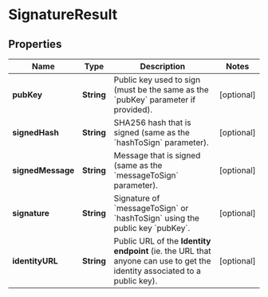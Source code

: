 

# SignatureResult

## Properties

Name | Type | Description | Notes
------------ | ------------- | ------------- | -------------
**pubKey** | **String** | Public key used to sign (must be the same as the &#x60;pubKey&#x60; parameter if provided). |  [optional]
**signedHash** | **String** | SHA256 hash that is signed (same as the &#x60;hashToSign&#x60; parameter). |  [optional]
**signedMessage** | **String** | Message that is signed (same as the &#x60;messageToSign&#x60; parameter). |  [optional]
**signature** | **String** | Signature of &#x60;messageToSign&#x60; or &#x60;hashToSign&#x60; using the public key &#x60;pubKey&#x60;. |  [optional]
**identityURL** | **String** | Public URL of the **Identity endpoint** (ie. the URL that anyone can use to get the identity associated to a public key).  |  [optional]



